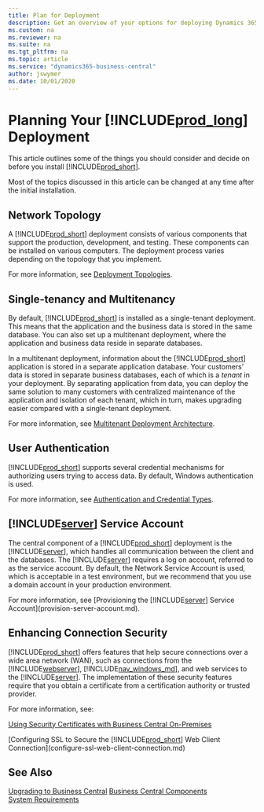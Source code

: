```yaml
---
title: Plan for Deployment
description: Get an overview of your options for deploying Dynamics 365 Business Central
ms.custom: na
ms.reviewer: na
ms.suite: na
ms.tgt_pltfrm: na
ms.topic: article
ms.service: "dynamics365-business-central"
author: jswymer
ms.date: 10/01/2020
---
```

# Planning Your [!INCLUDE[prod_long](../developer/includes/prod_long.md)] Deployment

This article outlines some of the things you should consider and decide on before you install [!INCLUDE[prod_short](../developer/includes/prod_short.md)].

Most of the topics discussed in this article can be changed at any time after the initial installation.  

## Network Topology

A [!INCLUDE[prod_short](../developer/includes/prod_short.md)] deployment consists of various components that support the production, development, and testing. These components can be installed on various computers. The deployment process varies depending on the topology that you implement.

For more information, see [Deployment Topologies](deployment-scenarios.md).

## Single-tenancy and Multitenancy

By default, [!INCLUDE[prod_short](../developer/includes/prod_short.md)] is installed as a single-tenant deployment. This means that the application and the business data is stored in the same database. You can also set up a multitenant deployment, where the application and business data reside in separate databases.

In a multitenant deployment, information about the [!INCLUDE[prod_short](../developer/includes/prod_short.md)] application is stored in a separate application database. Your customers’ data is stored in separate business databases, each of which is a *tenant* in your deployment. By separating application from data, you can deploy the same solution to many customers with centralized maintenance of the application and isolation of each tenant, which in turn, makes upgrading easier compared with a single-tenant deployment. 

For more information, see [Multitenant Deployment Architecture](Multitenant-Deployment-Architecture.md).
 

## User Authentication

[!INCLUDE[prod_short](../developer/includes/prod_short.md)] supports several credential mechanisms for authorizing users trying to access data. By default, Windows authentication is used. 

For more information, see [Authentication and Credential Types](../administration/users-credential-types.md).

 
## [!INCLUDE[server](../developer/includes/server.md)] Service Account

The central component of a [!INCLUDE[prod_short](../developer/includes/prod_short.md)] deployment is the [!INCLUDE[server](../developer/includes/server.md)], which handles all communication between the client and the databases. The [!INCLUDE[server](../developer/includes/server.md)] requires a log on account, referred to as the service account. By default, the Network Service Account is used, which is acceptable in a test environment, but we recommend that you use a domain account in your production environment.   

For more information, see [Provisioning the [!INCLUDE[server](../developer/includes/server.md)] Service Account](provision-server-account.md).
 
## Enhancing Connection Security

[!INCLUDE[prod_short](../developer/includes/prod_short.md)] offers features that help secure connections over a wide area network \(WAN\), such as connections from the [!INCLUDE[webserver](../developer/includes/webserver.md)], [!INCLUDE[nav_windows_md](../developer/includes/nav_windows_md.md)], and web services to the [!INCLUDE[server](../developer/includes/server.md)]. The implementation of these security features require that you obtain a certificate from a certification authority or trusted provider.

For more information, see:

[Using Security Certificates with Business Central On-Premises](implement-security-certificates-production-environment.md)


[Configuring SSL to Secure the [!INCLUDE[prod_short](../developer/includes/prod_short.md)] Web Client Connection](configure-ssl-web-client-connection.md)


## See Also  

[Upgrading to Business Central](../upgrade/upgrading-to-business-central.md)
[Business Central Components](Product-and-Architecture-Overview.md)  
[System Requirements](system-requirement-business-central.md)  

